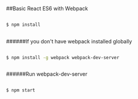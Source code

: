 ##Basic React ES6 with Webpack

```bash
  
$ npm install
  
```
  
######If you don't have webpack installed globally
```bash
  
$ npm install -g webpack webpack-dev-server
  
```
######Run webpack-dev-server
```bash
  
$ npm start
  
```